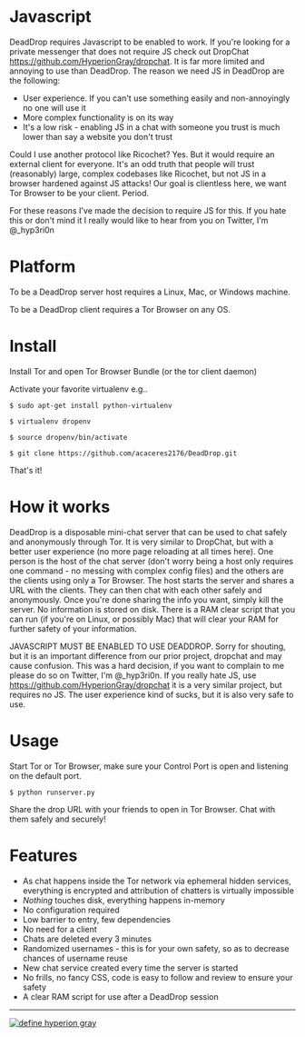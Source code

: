 Javascript
==========

DeadDrop requires Javascript to be enabled to work. If you're looking for a private messenger that does not
require JS check out DropChat https://github.com/HyperionGray/dropchat. It is far more limited and annoying
to use than DeadDrop. The reason we need JS in DeadDrop are the following:

- User experience. If you can't use something easily and non-annoyingly no one will use it
- More complex functionality is on its way
- It's a low risk - enabling JS in a chat with someone you trust is much lower than say a website you don't trust

Could I use another protocol like Ricochet? Yes. But it would require an external client for everyone. It's an odd
truth that people will trust (reasonably) large, complex codebases like Ricochet, but not JS in a browser hardened
against JS attacks! Our goal is clientless here, we want Tor Browser to be your client. Period.

For these reasons I've made the decision to require JS for this. If you hate this or don't mind it I really would
like to hear from you on Twitter, I'm @\_hyp3ri0n

Platform
========

To be a DeadDrop server host requires a Linux, Mac, or Windows machine.

To be a DeadDrop client requires a Tor Browser on any OS.


Install
=======

Install Tor and open Tor Browser Bundle (or the tor client daemon)

Activate your favorite virtualenv e.g..

`$ sudo apt-get install python-virtualenv`

`$ virtualenv dropenv`

`$ source dropenv/bin/activate`

`$ git clone https://github.com/acaceres2176/DeadDrop.git`

That's it!

How it works
============

DeadDrop is a disposable mini-chat server that can be used to chat safely and anonymously through Tor. It is
very similar to DropChat, but with a better user experience (no more page reloading at all times here). One
person is the host of the chat server (don't worry being a host only requires one command - no messing with
complex config files) and the others are the clients using only a Tor Browser. The host starts the server 
and shares a URL with the clients. They can then chat with each other safely and anonymously. Once you're 
done sharing the info you want, simply kill the server. No information is stored on disk. There is a RAM
clear script that you can run (if you're on Linux, or possibly Mac) that will clear your RAM for further
safety of your information.

JAVASCRIPT MUST BE ENABLED TO USE DEADDROP. Sorry for shouting, but it is an important difference from our
prior project, dropchat and may cause confusion. This was a hard decision, if you want to complain to me
please do so on Twitter, I'm @_hyp3ri0n. If you really hate JS, use https://github.com/HyperionGray/dropchat
it is a very similar project, but requires no JS. The user experience kind of sucks, but it is also
very safe to use.

Usage
=====

Start Tor or Tor Browser, make sure your Control Port is open and listening on the default port.

`$ python runserver.py`

Share the drop URL with your friends to open in Tor Browser. Chat with them safely and securely!

Features
========

- As chat happens inside the Tor network via ephemeral hidden services, everything is encrypted and attribution of chatters is virtually impossible
- *Nothing* touches disk, everything happens in-memory
- No configuration required
- Low barrier to entry, few dependencies
- No need for a client
- Chats are deleted every 3 minutes
- Randomized usernames - this is for your own safety, so as to decrease chances of username reuse
- New chat service created every time the server is started
- No frills, no fancy CSS, code is easy to follow and review to ensure your safety
- A clear RAM script for use after a DeadDrop session

---

[![define hyperion gray](https://hyperiongray.s3.amazonaws.com/define-hg.svg)](https://hyperiongray.com/?pk_campaign=github&pk_kwd=dropchat "Hyperion Gray")

